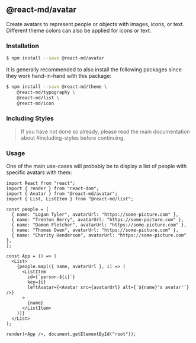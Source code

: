## @react-md/avatar

Create avatars to represent people or objects with images, icons, or text.
Different theme colors can also be applied for icons or text.

### Installation

```sh
$ npm install --save @react-md/avatar
```

It is generally recommended to also install the following packages since they
work hand-in-hand with this package:

```sh
$ npm install --save @react-md/theme \
    @react-md/typography \
    @react-md/list \
    @react-md/icon
```

### Including Styles

> If you have not done so already, please read the main documentation about
> #including-styles before continuing.

### Usage

One of the main use-cases will probably be to display a list of people with
specific avatars with them:

```tsx
import React from "react";
import { render } from "react-dom";
import { Avatar } from "@react-md/avatar";
import { List, ListItem } from "@react-md/list";

const people = [
  { name: "Logan Tyler", avatarUrl: "https://some-picture.com" },
  { name: "Trenton Berry", avatarUrl: "https://some-picture.com" },
  { name: "Damon Fletcher", avatarUrl: "https://some-picture.com" },
  { name: "Thomas Owen", avatarUrl: "https://some-picture.com" },
  { name: "Charity Henderson", avatarUrl: "https://some-picture.com" },
];

const App = () => (
  <List>
    {people.map(({ name, avatarUrl }, i) => (
      <ListItem
        id={`person-${i}`}
        key={i}
        leftAvatar={<Avatar src={avatarUrl} alt={`${name}'s avatar'`} />}
      >
        {name}
      </ListItem>
    ))}
  </List>
);

render(<App />, document.getElementById("root"));
```
